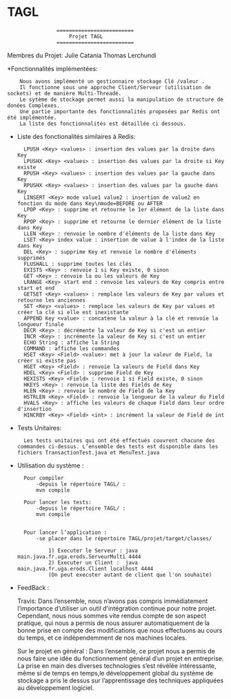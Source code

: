 # TAGL
					=========================
						Projet TAGL
					=========================



Membres du Projet: 
Julie Catania
Thomas Lerchundi


*Fonctionnalités implémentées:
		
		Nous avons implémenté un gestionnaire stockage Clé /valeur . 
		Il fonctionne sous une approche Client/Serveur (utilisation de sockets) et de manière Multi-Threadé. 
		Le sytème de stockage permet aussi la manipulation de structure de donées Complexes.
		Une partie importante des fonctionnalités proposées par Redis ont été implémentée. 
		La liste des fonctionnalités est détaillée ci dessous.



* Liste des fonctionalités similaires à Redis:

		LPUSH <Key> <values> : insertion des values par la droite dans Key
		LPUSHX <Key> <values> : insertion des values par la droite si Key existe
		RPUSH <Key> <values> : insertion des values par la gauche dans Key
		RPUSHX <Key> <values> : insertion des values par la gauche dans Key
		LINSERT <Key> mode value1 value2 : insertion de value2 en fonction du mode dans Key\nmode=BEFORE ou AFTER
		LPOP <Key> : supprime et retourne le 1er élément de la liste dans Key 
		RPOP <Key> : supprime et retourne le dernier élément de la liste dans Key 
		LLEN <Key> : renvoie le nombre d'éléments de la liste dans Key 
		LSET <Key> index value : insertion de value à l'index de la liste dans Key 
		DEL <Key> : supprime Key et renvoie le nombre d'éléments supprimés 
		FLUSHALL : supprime toutes les clés 
		EXISTS <Key> : renvoie 1 si Key existe, 0 sinon 
		GET <Key> : renvoie la ou les valeurs de Key 
		LRANGE <Key> start end : renvoie les valeurs de Key compris entre start et end 
		GETSET <Key> <values> : remplace les valeurs de Key par values et retourne les anciennes 
		SET <Key> <values> : remplace les valeurs de Key par values et créer la clé si elle est inexistante 
		APPEND Key <value> : concatène la valeur à la clé et renvoie la longueur finale 
		DECR <Key> : décrémente la valeur de Key si c'est un entier 
		INCR <Key> : incrémente la valeur de Key si c'est un entier 
		ECHO String : affiche la String 
		COMMAND : affiche les commandes 
		HSET <Key> <Field> <value>: met à jour la valeur de Field, la créer si existe pas 
		HGET <Key> <Field> : renvoie la valeurs de Field dans Key 
		HDEL <Key> <Field> : supprime Field de Key 
		HEXISTS <Key> <Field> : renvoie 1 si Field existe, 0 sinon 
		HKEYS <Key> : renvoie la liste des Fields de Key 
		HLEN <Key> : renvoie le nombre de Field de la Key 
		HSTRLEN <Key> <Field> : renvoie la longueur de la valeur du Field 
		HVALS <Key> : affiche les valeurs de chaque Field dans leur ordre d'insertion 
		HINCRBY <Key> <Field> <int> : incrément la valeur de Field de int 


* Tests Unitaires:

		Les tests unitaires qui ont été effectués couvrent chacune des commandes ci-dessus. L’ensemble des tests est disponible dans les fichiers TransactionTest.java et MenuTest.java


* Utilisation du système :

		Pour compiler 
			-depuis le répertoire TAGL/ : 
			mvn compile
	
		Pour lancer les tests:
			-depuis le répertoire TAGL/ : 
			mvn compile

		
		Pour lancer l’application : 
			-se placer dans le répertoire TAGL/projet/target/classes/

				1) Executer le Serveur : java main.java.fr.uga.erods.ServeurMulti 4444
				2) Executer un Client :  java main.java.fr.uga.erods.Client localhost 4444 
				(On peut executer autant de client que l'on souhaite)


* FeedBack :

	Travis:
		Dans l’ensemble, nous n’avons pas compris immédiatement l’importance d’utiliser un outil d'intégration continue pour notre projet. 
		Cependant, nous nous sommes vite rendus compte de son aspect pratique, qui nous a permis de nous assurer automatiquement de la bonne prise en compte des modifications que nous effectuons au cours du temps, et ce indépendemment de nos machines locales.

	Sur le projet en général : 
		Dans l’ensemble, ce projet nous a permis de nous faire une idée du fonctionnement général d’un projet en entreprise. 
		La prise en main des diverses technologies s’est révélée intéressante, même si de temps en temps,le développement global du système de stockage a pris le dessus sur l’apprentissage des techniques appliquées au développement logiciel.
